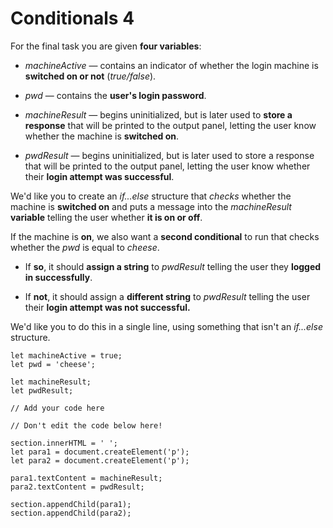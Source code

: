 # Conditionals 4

For the final task you are given <strong>four variables</strong>:

- <em>machineActive</em> — contains an indicator of whether the login machine is <strong>switched on or not</strong> (<em>true/false</em>).
- <em>pwd</em> — contains the <strong>user's login password</strong>.

- <em>machineResult</em> — begins uninitialized, but is later used to <strong>store a response</strong> that will be printed to the output panel, letting the user know whether the machine is <strong>switched on</strong>.
- <em>pwdResult</em> — begins uninitialized, but is later used to store a response that will be printed to the output panel, letting the user know whether their <strong>login attempt was successful</strong>.

We'd like you to create an <em>if...else</em> structure that <em>checks</em> whether the machine is <strong>switched on</strong> and puts a message into the <em>machineResult</em> <strong>variable</strong> telling the user whether <strong>it is on or off</strong>.

If the machine is <strong>on</strong>, we also want a <strong>second conditional</strong> to run that checks whether the <em>pwd</em> is equal to <em>cheese</em>.

- If <strong>so</strong>, it should <strong>assign a string</strong> to <em>pwdResult</em> telling the user they <strong>logged in successfully</strong>.

- If <strong>not</strong>, it should assign a <strong>different string</strong> to <em>pwdResult</em> telling the user their <strong>login attempt was not successful.</strong> 

We'd like you to do this in a single line, using something that isn't an <em>if...else</em> structure.


    let machineActive = true;
    let pwd = 'cheese';

    let machineResult;
    let pwdResult;

    // Add your code here

    // Don't edit the code below here!

    section.innerHTML = ' ';
    let para1 = document.createElement('p');
    let para2 = document.createElement('p');

    para1.textContent = machineResult;
    para2.textContent = pwdResult;

    section.appendChild(para1);
    section.appendChild(para2);